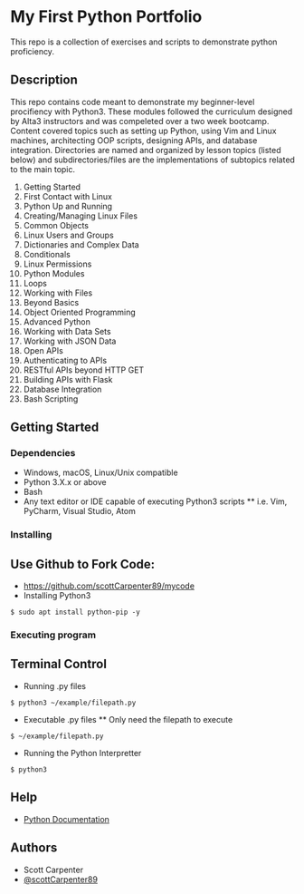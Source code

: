# My First Python Portfolio

This repo is a collection of exercises and scripts to demonstrate python proficiency. 

## Description

This repo contains code meant to demonstrate my beginner-level procifiency with Python3. These modules followed the curriculum designed by Alta3 instructors and was compeleted over a two week bootcamp. Content covered topics such as setting up Python, using Vim and Linux machines, architecting OOP scripts, designing APIs, and database integration. Directories are named and organized by lesson topics (listed below) and subdirectories/files are the implementations of subtopics related to the main topic. 

1. Getting Started
2. First Contact with Linux
3. Python Up and Running
4. Creating/Managing Linux Files
5. Common Objects
6. Linux Users and Groups 
7. Dictionaries and Complex Data
8. Conditionals 
9. Linux Permissions
10. Python Modules
11. Loops
12. Working with Files
13. Beyond Basics
14. Object Oriented Programming
15. Advanced Python
16. Working with Data Sets
17. Working with JSON Data
18. Open APIs
19. Authenticating to APIs
20. RESTful APIs beyond HTTP GET
21. Building APIs with Flask
22. Database Integration
23. Bash Scripting 

## Getting Started

### Dependencies

* Windows, macOS, Linux/Unix compatible
* Python 3.X.x or above
* Bash
* Any text editor or IDE capable of executing Python3 scripts
** i.e. Vim, PyCharm, Visual Studio, Atom

### Installing

## Use Github to Fork Code:
 
* https://github.com/scottCarpenter89/mycode
* Installing Python3 
```
$ sudo apt install python-pip -y
```
 

### Executing program

## Terminal Control 

* Running .py files 
```
$ python3 ~/example/filepath.py
```

* Executable .py files
** Only need the filepath to execute
```
$ ~/example/filepath.py
```
* Running the Python Interpretter
```
$ python3 
```

## Help

* [Python Documentation](https://docs.python.org/3/)

## Authors

* Scott Carpenter  
* [@scottCarpenter89](https://github.com/scottCarpenter89)
